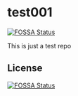 # test001
[![FOSSA Status](https://app.fossa.com/api/projects/git%2Bgithub.com%2Fbetanet2001%2Ftest001.svg?type=shield)](https://app.fossa.com/projects/git%2Bgithub.com%2Fbetanet2001%2Ftest001?ref=badge_shield)

This is just a test repo


## License
[![FOSSA Status](https://app.fossa.com/api/projects/git%2Bgithub.com%2Fbetanet2001%2Ftest001.svg?type=large)](https://app.fossa.com/projects/git%2Bgithub.com%2Fbetanet2001%2Ftest001?ref=badge_large)